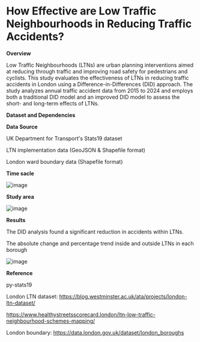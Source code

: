 # How Effective are Low Traffic Neighbourhoods in Reducing Traffic Accidents? 

**Overview**

Low Traffic Neighbourhoods (LTNs) are urban planning interventions aimed at reducing through traffic and improving road safety for pedestrians and cyclists. This study evaluates the effectiveness of LTNs in reducing traffic accidents in London using a Difference-in-Differences (DID) approach. The study analyzes annual traffic accident data from 2015 to 2024 and employs both a traditional DID model and an improved DID model to assess the short- and long-term effects of LTNs.  


**Dataset and Dependencies**  

**Data Source**

UK Department for Transport's Stats19 dataset

LTN implementation data (GeoJSON & Shapefile format)

London ward boundary data (Shapefile format) 



**Time sacle**

![image](https://github.com/user-attachments/assets/859c745c-0365-4a89-abcc-a0ba64e96c42)


**Study area**

![image](https://github.com/user-attachments/assets/b40742eb-aae8-4456-b677-a03b66c319c9)


**Results**

The DID analysis found a significant reduction in accidents within LTNs.

The absolute change and percentage trend inside and outside LTNs in each borough

![image](https://github.com/user-attachments/assets/c604c3d2-5dbd-47c8-8bfd-153d3cfe4a0f)


**Reference**

py-stats19

London LTN dataset: https://blog.westminster.ac.uk/ata/projects/london-ltn-dataset/

https://www.healthystreetsscorecard.london/ltn-low-traffic-neighbourhood-schemes-mapping/

London boundary: https://data.london.gov.uk/dataset/london_boroughs
